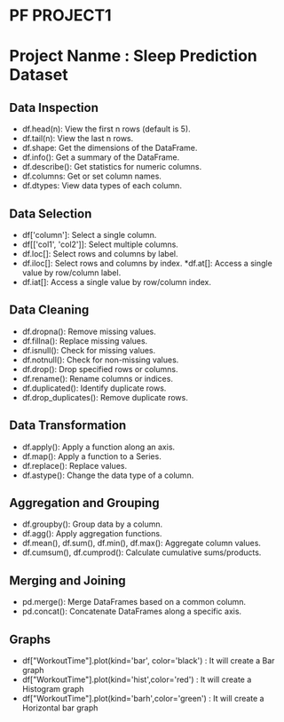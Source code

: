 # PF PROJECT1
# Project Nanme : Sleep Prediction Dataset
## Data Inspection
* df.head(n): View the first n rows (default is 5).
* df.tail(n): View the last n rows.
* df.shape: Get the dimensions of the DataFrame.
* df.info(): Get a summary of the DataFrame.
* df.describe(): Get statistics for numeric columns.
* df.columns: Get or set column names.
* df.dtypes: View data types of each column.


 ## Data Selection

* df['column']: Select a single column.
* df[['col1', 'col2']]: Select multiple columns.
* df.loc[]: Select rows and columns by label.
* df.iloc[]: Select rows and columns by index.
*df.at[]: Access a single value by row/column label.
* df.iat[]: Access a single value by row/column index.



## Data Cleaning

* df.dropna(): Remove missing values.
* df.fillna(): Replace missing values.
* df.isnull(): Check for missing values.
* df.notnull(): Check for non-missing values.
* df.drop(): Drop specified rows or columns.
* df.rename(): Rename columns or indices.
* df.duplicated(): Identify duplicate rows.
* df.drop_duplicates(): Remove duplicate rows.



## Data Transformation

* df.apply(): Apply a function along an axis.
* df.map(): Apply a function to a Series.
* df.replace(): Replace values.
* df.astype(): Change the data type of a column.



## Aggregation and Grouping

* df.groupby(): Group data by a column.
* df.agg(): Apply aggregation functions.
* df.mean(), df.sum(), df.min(), df.max(): Aggregate column values.
* df.cumsum(), df.cumprod(): Calculate cumulative sums/products.


## Merging and Joining

* pd.merge(): Merge DataFrames based on a common column.
* pd.concat(): Concatenate DataFrames along a specific axis.


## Graphs

* df["WorkoutTime"].plot(kind='bar', color='black') : It will create a Bar graph
* df["WorkoutTime"].plot(kind='hist',color='red') : It will create a Histogram graph
* df["WorkoutTime"].plot(kind='barh',color='green') : It will create a Horizontal bar graph
